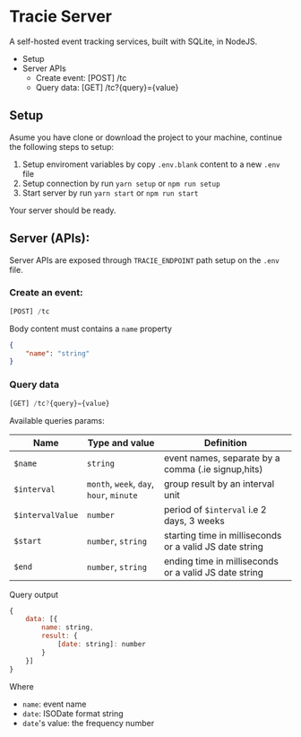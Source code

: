 # Tracie Server

A self-hosted event tracking services, built with SQLite, in NodeJS.

<!-- TOC -->
- Setup
- Server APIs
    - Create event: [POST] /tc
    - Query data: [GET] /tc?{query}={value}
<!-- /TOC -->

## Setup

Asume you have clone or download the project to your machine, continue the following steps to setup:

1. Setup enviroment variables by copy `.env.blank` content to a new `.env` file
2. Setup connection by run `yarn setup` or `npm run setup`
3. Start server by run `yarn start` or `npm run start`

Your server should be ready. 

## Server (APIs):

Server APIs are exposed through `TRACIE_ENDPOINT` path setup on the `.env` file.

### Create an event:

```js
[POST] /tc
```

Body content must contains a `name` property

```json
{
    "name": "string"
}
```

### Query data

```js
[GET] /tc?{query}={value}
```

Available queries params:

| Name | Type and value | Definition |
| ---- | ---------- | --- |
| `$name` | `string` | event names, separate by a comma (.ie signup,hits) |
| `$interval` | `month`, `week`, `day`, `hour`, `minute` | group result by an interval unit  |
| `$intervalValue` | `number` | period of `$interval` i.e 2 days, 3 weeks |
| `$start` | `number`, `string` | starting time in milliseconds or a valid JS date string |
| `$end` | `number`, `string` | ending time in milliseconds or a valid JS date string |


Query output

```js
{ 
    data: [{
        name: string,
        result: {
            [date: string]: number
        }
    }]
}
```

Where
- `name`: event name
- `date`: ISODate format string
- `date`'s value: the frequency number 